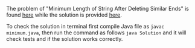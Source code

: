 The problem of "Minimum Length of String After Deleting Similar Ends" is found [here](https://leetcode.com/problems/minimum-length-of-string-after-deleting-similar-ends/) while the solution is provided [here](https://github.com/aurimas13/Solutions-To-Problems/blob/main/LeetCode/Java%20Solutions/Minimum%20Length%20of%20String%20After%20Deleting%20Similar%20Ends/minimum.java).

To check the solution in terminal first compile Java file as `javac minimum.java`, then run the command as follows `java Solution` and it will check tests and if the solution works correctly.